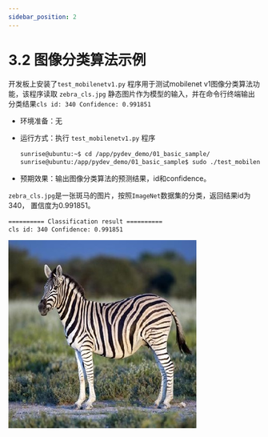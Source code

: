 ```yaml
---
sidebar_position: 2
---
```


# 3.2 图像分类算法示例

开发板上安装了`test_mobilenetv1.py` 程序用于测试mobilenet v1图像分类算法功能，该程序读取 `zebra_cls.jpg` 静态图片作为模型的输入，并在命令行终端输出分类结果`cls id: 340 Confidence: 0.991851`

- 环境准备：无

- 运行方式：执行 `test_mobilenetv1.py` 程序

  ```bash
  sunrise@ubuntu:~$ cd /app/pydev_demo/01_basic_sample/
  sunrise@ubuntu:/app/pydev_demo/01_basic_sample$ sudo ./test_mobilenetv1.py
  ```

- 预期效果：输出图像分类算法的预测结果，id和confidence。

`zebra_cls.jpg`是一张斑马的图片，按照`ImageNet`数据集的分类，返回结果id为340， 置信度为0.991851。

```shell
========== Classification result ==========
cls id: 340 Confidence: 0.991851
```

![zebra_cls](./image/classification/zebra_cls.jpg)




